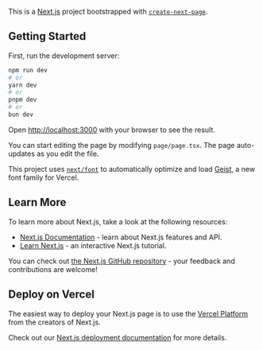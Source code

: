 This is a [Next.js](https://nextjs.org) project bootstrapped with [`create-next-page`](https://nextjs.org/docs/page/api-reference/cli/create-next-page).

## Getting Started

First, run the development server:

```bash
npm run dev
# or
yarn dev
# or
pnpm dev
# or
bun dev
```

Open [http://localhost:3000](http://localhost:3000) with your browser to see the result.

You can start editing the page by modifying `page/page.tsx`. The page auto-updates as you edit the file.

This project uses [`next/font`](https://nextjs.org/docs/page/building-your-application/optimizing/fonts) to automatically optimize and load [Geist](https://vercel.com/font), a new font family for Vercel.

## Learn More

To learn more about Next.js, take a look at the following resources:

- [Next.js Documentation](https://nextjs.org/docs) - learn about Next.js features and API.
- [Learn Next.js](https://nextjs.org/learn) - an interactive Next.js tutorial.

You can check out [the Next.js GitHub repository](https://github.com/vercel/next.js) - your feedback and contributions are welcome!

## Deploy on Vercel

The easiest way to deploy your Next.js page is to use the [Vercel Platform](https://vercel.com/new?utm_medium=default-template&filter=next.js&utm_source=create-next-page&utm_campaign=create-next-page-readme) from the creators of Next.js.

Check out our [Next.js deployment documentation](https://nextjs.org/docs/page/building-your-application/deploying) for more details.
